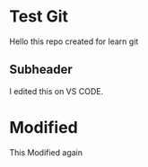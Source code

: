 # Test Git

Hello this repo created for learn git

## Subheader

I edited this on VS CODE.

# Modified

This Modified again